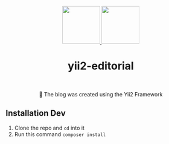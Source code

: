 <p align="center">
    <a href="https://www.yiiframework.com" target="_blank">
        <img src="https://www.yiiframework.com/image/yii_logo_light.svg" height="100px">
    </a>
    <a href="https://yii2editorial.slavapleshkov.com" target="_blank">
        <img src="https://yii2editorial.slavapleshkov.com/images/logo.jpg" height="100px">
    </a>
    <h1 align="center">yii2-editorial</h1>
    <br>
</p>
<p align="center">🌈 The blog was created using the Yii2 Framework</p>

## Installation Dev

1. Clone the repo and `cd` into it
1. Run this command `composer install`